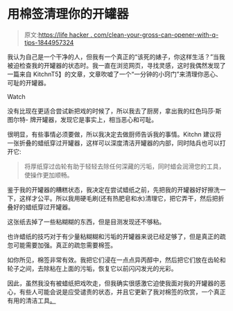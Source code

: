 # 用棉签清理你的开罐器

> 原文:[https://life hacker . com/clean-your-gross-can-opener-with-q-tips-1844957324](https://lifehacker.com/clean-your-gross-can-opener-with-q-tips-1844957324)

我认为自己是一个干净的人，但我有一个真正的“该死的婊子，你这样生活？”当我被迫检查我的开罐器的状态时。我一直在浏览网页，寻找灵感，这时我偶然发现了一篇来自 KitchnT5】的文章，文章吹嘘了一个“一分钟的小窍门”来清理你恶心、可耻的开罐器。

Watch

没有比现在更适合尝试新把戏的时候了，所以我去了厨房，拿出我的红色玛莎·斯图尔特- 牌开罐器，发现它是事实上，相当恶心和可耻。

很明显，有些事情必须要做，所以我决定去做厨师告诉我的事情。Kitchn 建议将一张折叠的蜡纸穿过开罐器，这样可以深度清洁开罐器的内部，同时陆兵也可以打开它:

> 将厚纸穿过齿轮有助于轻轻去除任何深藏的污垢，同时蜡会润滑您的工具，使操作更加顺畅。

鉴于我的开罐器的糟糕状态，我决定在尝试蜡纸之前，先把我的开罐器好好擦洗一下，这样才公平。所以我用硬毛刷(还有热肥皂和水)清理它，把它弄干，然后把折叠好的蜡纸穿过开罐器。

这张纸去掉了一些粘糊糊的东西，但是目测发现还不够粘。

也许蜡纸的技巧对于有少量粘糊糊和污垢的开罐器来说已经足够了，但是真正的疏忽可能需要加强。真正的疏忽需要棉签。

如你所见，棉签非常有效。我把它们浸在一点点异丙醇中，然后把它们放在齿轮和轮子之间，去除粘在上面的污垢，恢复它以前闪闪发光的光彩。

因此，虽然我没有被蜡纸把戏吹走，但我确实很感激它迫使我面对我的开罐器的恶心，有些人可能会说是应受谴责的状态，并且它更新了我对棉签的欣赏，一个真正有用的清洁工具[。](https://lifehacker.com/how-to-clean-your-electric-waffle-maker-1844234369)